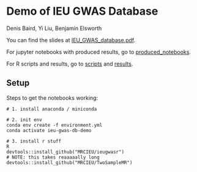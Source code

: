 # Demo of IEU GWAS Database

Denis Baird, Yi Liu, Benjamin Elsworth

You can find the slides at [IEU_GWAS_database.pdf](IEU_GWAS_database.pdf).

For jupyter notebooks with produced results, go to [produced_notebooks](produced_notebooks).

For R scripts and results, go to [scripts](scripts) and [results](results).

## Setup

Steps to get the notebooks working:

```
# 1. install anaconda / miniconda

# 2. init env
conda env create -f environment.yml
conda activate ieu-gwas-db-demo

# 3. install r stuff
R
devtools::install_github("MRCIEU/ieugwasr")
# NOTE: this takes reaaaaally long
devtools::install_github("MRCIEU/TwoSampleMR")
```
